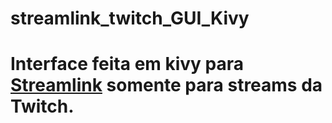 # streamlink_twitch_GUI_Kivy

# Interface feita em kivy para [Streamlink](https://github.com/streamlink/streamlink) somente para streams da Twitch.